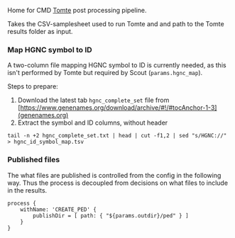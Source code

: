 Home for CMD [Tomte]((https://github.com/genomic-medicine-sweden/tomte)) post processing pipeline.

Takes the CSV-samplesheet used to run Tomte and and path to the Tomte results folder as input.

### Map HGNC symbol to ID

A two-column file mapping HGNC symbol to ID is currently needed, as this isn't performed by Tomte but required by Scout (`params.hgnc_map`).

Steps to prepare:

1. Download the latest tab `hgnc_complete_set` file from [https://www.genenames.org/download/archive/#!/#tocAnchor-1-3](genenames.org)
2. Extract the symbol and ID columns, without header

```
tail -n +2 hgnc_complete_set.txt | head | cut -f1,2 | sed "s/HGNC://" > hgnc_id_symbol_map.tsv
```

### Published files

The what files are published is controlled from the config in the following way.
Thus the process is decoupled from decisions on what files to include in the results.

```
process {
    withName: 'CREATE_PED' {
        publishDir = [ path: { "${params.outdir}/ped" } ]
    }
}
```